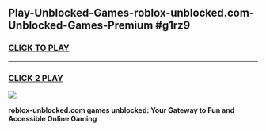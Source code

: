 
## Play-Unblocked-Games-roblox-unblocked.com-Unblocked-Games-Premium #g1rz9
<h3>
<a href="https://premium.freeplayer.one?title=roblox-unblocked.com&ref=12M">CLICK TO PLAY</a></h3>
<hr>

<h3>
<a href="https://premium.freeplayer.one?title=roblox-unblocked.com&ref=12M">CLICK 2 PLAY</a>
  
</h3>

<a href="https://premium.freeplayer.one?title=roblox-unblocked.com&ref=12M"><img src="https://clearcache.store/games.png"></a>


**roblox-unblocked.com games unblocked: Your Gateway to Fun and Accessible Online Gaming**

